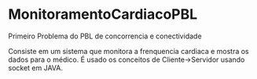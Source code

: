 # MonitoramentoCardiacoPBL
Primeiro Problema do PBL de concorrencia e conectividade

Consiste em um sistema que monitora a frenquencia cardiaca e mostra os dados para o médico.
É usado os conceitos de Cliente->Servidor usando socket em JAVA.
